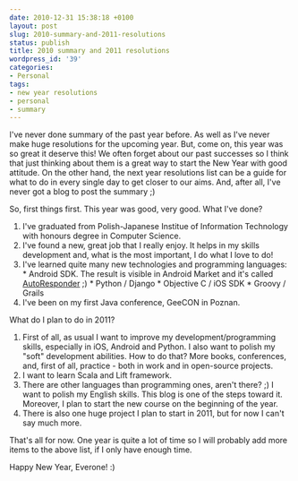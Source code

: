 ```yaml
---
date: 2010-12-31 15:38:18 +0100
layout: post
slug: 2010-summary-and-2011-resolutions
status: publish
title: 2010 summary and 2011 resolutions
wordpress_id: '39'
categories:
- Personal
tags:
- new year resolutions
- personal
- summary
---
```


I've never done summary of the past year before. As well as I've never make huge resolutions for the upcoming year. But, come on, this year was so great it deserve this! We often forget about our past successes so I think that just thinking about them is a great way to start the New Year with good attitude. On the other hand, the next year resolutions list can be a guide for what to do in every single day to get closer to our aims. And, after all, I've never got a blog to post the summary ;)

So, first things first. This year was good, very good. What I've done?

  1. I've graduated from Polish-Japanese Institue of Information Technology with honours degree in Computer Science.
  2. I've found a new, great job that I really enjoy. It helps in my skills development and, what is the most important, I do what I love to do!
  3. I've learned quite many new technologies and programming languages:
    * Android SDK. The result is visible in Android Market and it's called [AutoResponder](http://autoresponder.swierczynski.net/) ;)
    * Python / Django
    * Objective C / iOS SDK
    * Groovy / Grails
  4. I've been on my first Java conference, GeeCON in Poznan.


What do I plan to do in 2011?

  1. First of all, as usual I want to improve my development/programming skills, especially in iOS, Android and Python. I also want to polish my "soft" development abilities. How to do that? More books, conferences, and, first of all, practice - both in work and in open-source projects.
  2. I want to learn Scala and Lift framework.
  3. There are other languages than programming ones, aren't there? ;) I want to polish my English skills. This blog is one of the steps toward it. Moreover, I plan to start the new course on the beginning of the year.
  4. There is also one huge project I plan to start in 2011, but for now I can't say much more.


That's all for now. One year is quite a lot of time so I will probably add more items to the above list, if I only have enough time.

Happy New Year, Everone! :)
